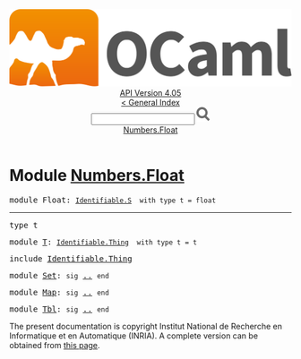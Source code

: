 <!-- ((! set title API !)) ((! set documentation !)) ((! set api !)) ((! set nobreadcrumb !)) -->
<div class="api"><header><nav class="toc brand"><a class="brand" href="https://ocaml.org/"><img src="colour-logo-gray.svg" class="svg" alt="OCaml"></a></nav><nav class="toc"><div class="toc_version"><a href="/docs" id="version-select">API Version 4.05</a></div><a href="index.html">&lt; General Index</a><div class="api_search"><input type="text" name="apisearch" id="api_search" oninput="mySearch(false);" onkeypress="this.oninput();" onclick="this.oninput();" onpaste="this.oninput();">
<img src="search_icon.svg" alt="Search" class="svg" onclick="mySearch(false)"></div>
<div id="search_results"></div><div class="toc_title"><a href="#top">Numbers.Float</a></div><ul></ul></nav></header>

<h1>Module <a href="type_Numbers.Float.html">Numbers.Float</a></h1>

<pre><span class="keyword">module</span> Float: <code class="type"><a href="Identifiable.S.html">Identifiable.S</a></code><code class="type">  with type t = float</code></pre><hr width="100%">

<pre><span id="TYPEt"><span class="keyword">type</span> <code class="type"></code>t</span> </pre>


<pre><span class="keyword">module</span> <a href="Identifiable.S.T.html">T</a>: <code class="type"><a href="Identifiable.Thing.html">Identifiable.Thing</a></code><code class="type">  with type t = t</code></pre>
<pre><span class="keyword">include</span> <a href="Identifiable.Thing.html">Identifiable.Thing</a></pre>

<pre><span class="keyword">module</span> <a href="Identifiable.S.Set.html">Set</a>: <code class="code"><span class="keyword">sig</span></code> <a href="Identifiable.S.Set.html">..</a> <code class="code"><span class="keyword">end</span></code></pre>
<pre><span class="keyword">module</span> <a href="Identifiable.S.Map.html">Map</a>: <code class="code"><span class="keyword">sig</span></code> <a href="Identifiable.S.Map.html">..</a> <code class="code"><span class="keyword">end</span></code></pre>
<pre><span class="keyword">module</span> <a href="Identifiable.S.Tbl.html">Tbl</a>: <code class="code"><span class="keyword">sig</span></code> <a href="Identifiable.S.Tbl.html">..</a> <code class="code"><span class="keyword">end</span></code></pre><div class="copyright">The present documentation is copyright Institut National de Recherche en Informatique et en Automatique (INRIA). A complete version can be obtained from <a href="http://caml.inria.fr/pub/docs/manual-ocaml/">this page</a>.</div></div>
